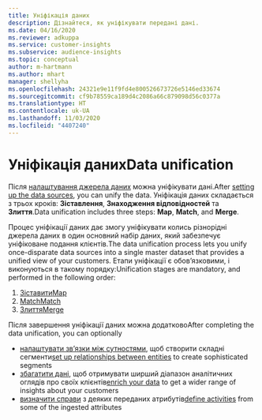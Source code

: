 ```yaml
---
title: Уніфікація даних
description: Дізнайтеся, як уніфікувати передані дані.
ms.date: 04/16/2020
ms.reviewer: adkuppa
ms.service: customer-insights
ms.subservice: audience-insights
ms.topic: conceptual
author: m-hartmann
ms.author: mhart
manager: shellyha
ms.openlocfilehash: 24321e9e11f9fd4e800526673726e5146ed33674
ms.sourcegitcommit: cf9b78559ca189d4c2086a66c879098d56c0377a
ms.translationtype: HT
ms.contentlocale: uk-UA
ms.lasthandoff: 11/03/2020
ms.locfileid: "4407240"
---
```

# <a name="data-unification"></a><span data-ttu-id="f826d-103">Уніфікація даних</span><span class="sxs-lookup"><span data-stu-id="f826d-103">Data unification</span></span>

<span data-ttu-id="f826d-104">Після [налаштування джерела даних](data-sources.md) можна уніфікувати дані.</span><span class="sxs-lookup"><span data-stu-id="f826d-104">After [setting up the data sources](data-sources.md), you can unify the data.</span></span> <span data-ttu-id="f826d-105">Уніфікація даних складається з трьох кроків: **Зіставлення**, **Знаходження відповідностей** та **Злиття**.</span><span class="sxs-lookup"><span data-stu-id="f826d-105">Data unification includes three steps: **Map**, **Match**, and **Merge**.</span></span>

<span data-ttu-id="f826d-106">Процес уніфікації даних дає змогу уніфікувати колись різнорідні джерела даних в один основний набір даних, який забезпечує уніфіковане подання клієнтів.</span><span class="sxs-lookup"><span data-stu-id="f826d-106">The data unification process lets you unify once-disparate data sources into a single master dataset that provides a unified view of your customers.</span></span> <span data-ttu-id="f826d-107">Етапи уніфікації є обов’язковими, і виконуються в такому порядку:</span><span class="sxs-lookup"><span data-stu-id="f826d-107">Unification stages are mandatory, and performed in the following order:</span></span>

1. [<span data-ttu-id="f826d-108">Зіставити</span><span class="sxs-lookup"><span data-stu-id="f826d-108">Map</span></span>](map-entities.md)
2. [<span data-ttu-id="f826d-109">Match</span><span class="sxs-lookup"><span data-stu-id="f826d-109">Match</span></span>](match-entities.md)
3. [<span data-ttu-id="f826d-110">Злиття</span><span class="sxs-lookup"><span data-stu-id="f826d-110">Merge</span></span>](merge-entities.md)

<span data-ttu-id="f826d-111">Після завершення уніфікації даних можна додатково</span><span class="sxs-lookup"><span data-stu-id="f826d-111">After completing the data unification, you can optionally</span></span>

- <span data-ttu-id="f826d-112">[налаштувати зв’язки між сутностями](relationships.md), щоб створити складні сегменти</span><span class="sxs-lookup"><span data-stu-id="f826d-112">[set up relationships between entities](relationships.md) to create sophisticated segments</span></span>
- <span data-ttu-id="f826d-113">[збагатити дані](enrichment-hub.md), щоб отримувати ширший діапазон аналітичних оглядів про своїх клієнтів</span><span class="sxs-lookup"><span data-stu-id="f826d-113">[enrich your data](enrichment-hub.md) to get a wider range of insights about your customers</span></span>
- <span data-ttu-id="f826d-114">[визначити справи](activities.md) з деяких переданих атрибутів</span><span class="sxs-lookup"><span data-stu-id="f826d-114">[define activities](activities.md) from some of the ingested attributes</span></span>
